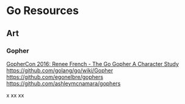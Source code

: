 # Go Resources

## Art

### Gopher
[GopherCon 2016: Renee French - The Go Gopher A Character Study](https://www.youtube.com/watch?v=4rw_B4yY69k)
https://github.com/golang/go/wiki/Gopher
https://github.com/egonelbre/gophers
https://github.com/ashleymcnamara/gophers

x
xx
xx
